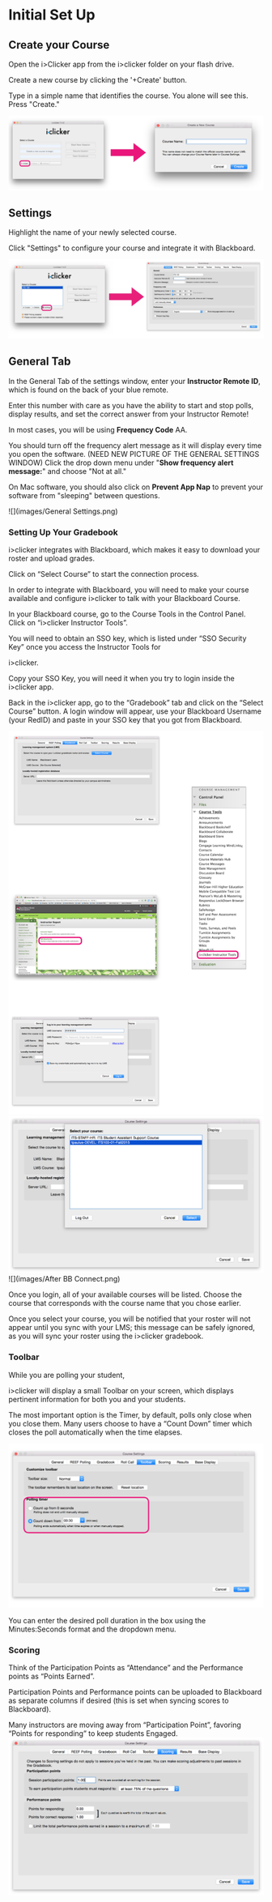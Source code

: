 # Initial Set Up

## Create your Course

Open the i>Clicker app from the i>clicker folder on your flash drive.

Create a new course by clicking the '+Create' button.

Type in a simple name that identifies the course. You alone will see this. Press "Create."

![](images/create_course.png)

## Settings

Highlight the name of your newly selected course.

Click "Settings" to configure your course and integrate it with Blackboard.

![](images/access_settings.png)
## General Tab

In the General Tab of the settings window, enter your **Instructor Remote ID**, which is found on the back of your blue remote.

Enter this number with care as you have the ability to start and stop polls, display results, and set the correct answer from your Instructor Remote!

In most cases, you will be using **Frequency Code** AA. 

You should turn off the frequency alert message as it will display every time you open the software. (NEED NEW PICTURE OF THE GENERAL SETTINGS WINDOW) Click the drop down menu under "**Show frequency alert message:**" and choose "Not at all."

On Mac software, you should also click on **Prevent App Nap** to prevent your software from "sleeping" between questions.

![](images/General Settings.png)

### Setting Up Your Gradebook

i>clicker integrates with Blackboard, which makes it easy to download your roster and upload grades.

Click on “Select Course” to start the connection process.

In order to integrate with Blackboard, you will need to make your course available and configure i>clicker to talk with your Blackboard Course.

In your Blackboard course, go to the Course Tools in the Control Panel. Click on “i>clicker Instructor Tools”.

You will need to obtain an SSO key, which is listed under “SSO Security Key” once you access the Instructor Tools for

i>clicker.

Copy your SSO Key, you will need it when you try to login inside the i>clicker app.

Back in the i>clicker app, go to the “Gradebook” tab and click on the “Select Course” button. A login window will appear, use your Blackboard Username (your RedID) and paste in your SSO key that you got from Blackboard.

![](images/sso_key.png)
![](images/Courses.png)
![](images/After BB Connect.png)

Once you login, all of your available courses will be listed. Choose the course that corresponds with the course name that you chose earlier.

Once you select your course, you will be notified that your roster will not appear until you sync with your LMS; this message can be safely ignored, as you will sync your roster using the i>clicker gradebook.

### Toolbar

While you are polling your student,

i>clicker will display a small Toolbar on your screen, which displays pertinent information for both you and your students.

The most important option is the Timer, by default, polls only close when you close them. Many users choose to have a “Count Down” timer which closes the poll automatically when the time elapses.

![](images/poll_timer.png)

You can enter the desired poll duration in the box using the Minutes:Seconds format and the dropdown menu.

### Scoring

Think of the Participation Points as “Attendance” and the Performance points as “Points Earned”.

Participation Points and Performance points can be uploaded to Blackboard as separate columns if desired (this is set when syncing scores to Blackboard).

Many instructors are moving away from “Participation Point”, favoring “Points for responding” to keep students Engaged.
![](images/Points.png)
